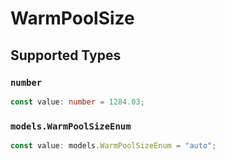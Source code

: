 # WarmPoolSize


## Supported Types

### `number`

```typescript
const value: number = 1284.03;
```

### `models.WarmPoolSizeEnum`

```typescript
const value: models.WarmPoolSizeEnum = "auto";
```

